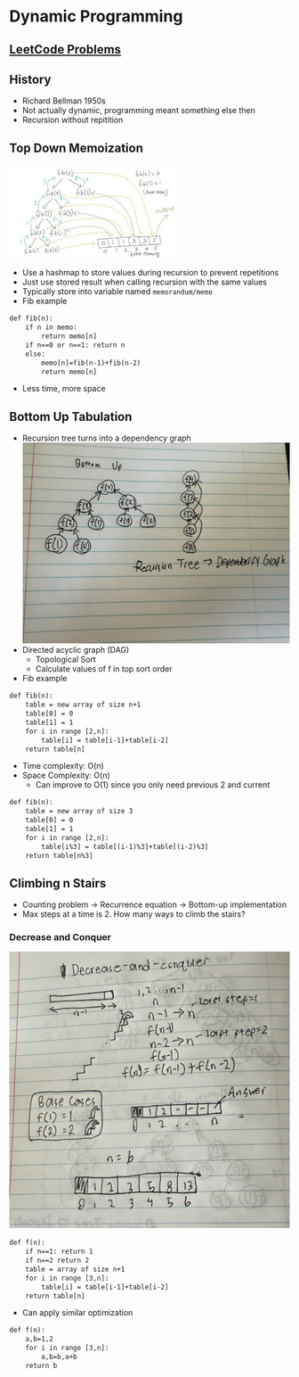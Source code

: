 # Dynamic Programming

## [LeetCode Problems](./leetcode/)

## History

- Richard Bellman 1950s
- Not actually dynamic, programming meant something else then
- Recursion without repitition

## Top Down Memoization

![Top Down Memo](./images/top-down-memo.jpg)

- Use a hashmap to store values during recursion to prevent repetitions
- Just use stored result when calling recursion with the same values
- Typically store into variable named `memorandum/memo`
- Fib example

```text
def fib(n):
    if n in memo:
        return memo[n]
    if n==0 or n==1: return n
    else:
        memo[n]=fib(n-1)+fib(n-2)
        return memo[n]
```

- Less time, more space

## Bottom Up Tabulation

- Recursion tree turns into a dependency graph
  ![Dependency Graph](./images/dependency-graph.jpeg)
- Directed acyclic graph (DAG)
  - Topological Sort
  - Calculate values of f in top sort order
- Fib example

```text
def fib(n):
    table = new array of size n+1
    table[0] = 0
    table[1] = 1
    for i in range [2,n]:
        table[i] = table[i-1]+table[i-2]
    return table[n]
```

- Time complexity: O(n)
- Space Complexity: O(n)
  - Can improve to O(1) since you only need previous 2 and current

```text
def fib(n):
    table = new array of size 3
    table[0] = 0
    table[1] = 1
    for i in range [2,n]:
        table[i%3] = table[(i-1)%3]+table[(i-2)%3]
    return table[n%3]
```

## Climbing n Stairs

- Counting problem &rarr; Recurrence equation &rarr; Bottom-up implementation
- Max steps at a time is 2. How many ways to climb the stairs?

### Decrease and Conquer

![Climbing Stairs](./images/climbing-stairs.jpeg)

```text
def f(n):
    if n==1: return 1
    if n==2 return 2
    table = array of size n+1
    for i in range [3,n]:
        table[i] = table[i-1]+table[i-2]
    return table[n]
```

- Can apply similar optimization

```text
def f(n):
    a,b=1,2
    for i in range [3,n]:
        a,b=b,a+b
    return b
```

